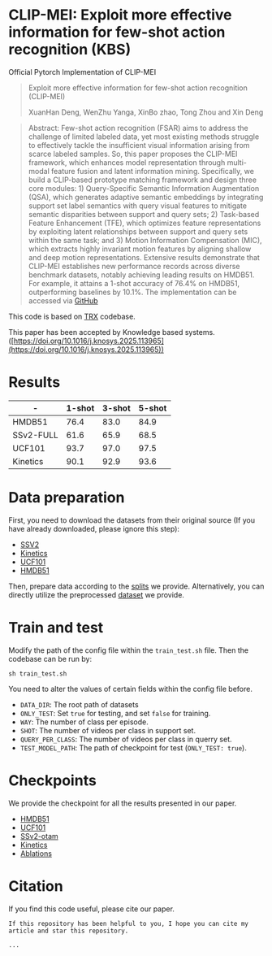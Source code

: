 # CLIP-MEI: Exploit more effective information for few-shot action recognition (KBS)
Official Pytorch Implementation of CLIP-MEI
> Exploit more effective information for few-shot action recognition (CLIP-MEI)
> 
> XuanHan Deng, WenZhu Yanga, XinBo zhao, Tong Zhou and Xin Deng

> Abstract: Few-shot action recognition (FSAR) aims to address the challenge of limited labeled data, yet most existing methods struggle to effectively tackle the insufficient visual information arising from scarce labeled samples. So, this paper proposes the CLIP-MEI framework, which enhances model representation through multi-modal feature fusion and latent information mining. Specifically, we build a CLIP-based prototype matching framework and design three core modules: 1) Query-Specific Semantic Information Augmentation (QSA), which generates adaptive semantic embeddings by integrating support set label semantics with query visual features to mitigate semantic disparities between support and query sets; 2) Task-based Feature Enhancement (TFE), which optimizes feature representations by exploiting latent relationships between support and query sets within the same task; and 3) Motion Information Compensation (MIC), which extracts highly invariant motion features by aligning shallow and deep motion representations. Extensive results demonstrate that CLIP-MEI establishes new performance records across diverse benchmark datasets, notably achieving leading results on HMDB51. For example, it attains a 1-shot accuracy of 76.4\% on HMDB51, outperforming baselines by 10.1\%. The implementation can be accessed via [GitHub](https://github.com/D-XH/CLIP-MEI.git)

This code is based on [TRX](https://github.com/tobyperrett/trx) codebase.

This paper has been accepted by Knowledge based systems. ([https://doi.org/10.1016/j.knosys.2025.113965](https://doi.org/10.1016/j.knosys.2025.113965))

# Results
| - | 1-shot | 3-shot | 5-shot |
| ---- | ---- | ---- | ---- |
| HMDB51 | 76.4 | 83.0 | 84.9 |
| SSv2-FULL | 61.6 | 65.9 | 68.5 |
| UCF101 | 93.7 | 97.0 | 97.5 |
| Kinetics | 90.1 | 92.9 | 93.6 |

# Data preparation
First, you need to download the datasets from their original source (If you have already downloaded, please ignore this step):
* [SSV2](https://20bn.com/datasets/something-something#download)
* [Kinetics](https://github.com/Showmax/kinetics-downloader)
* [UCF101](https://www.crcv.ucf.edu/data/UCF101.php)
* [HMDB51](https://serre-lab.clps.brown.edu/resource/hmdb-a-large-human-motion-database/#Downloads)

Then, prepare data according to the [splits](https://github.com/D-XH/CLIP-MEI/tree/main/splits) we provide.
Alternatively, you can directly utilize the preprocessed [dataset](https://openxlab.org.cn/datasets/DENG-H/FSAR/tree/main) we provide.

# Train and test
Modify the path of the config file within the `train_test.sh` file. Then the codebase can be run by:
```shell
sh train_test.sh
```
You need to alter the values of certain fields within the config file before.
* `DATA_DIR`: The root path of datasets
* `ONLY_TEST`: Set `true` for testing, and set `false` for training.
* `WAY`: The number of class per episode.
* `SHOT`: The number of videos per class in support set.
* `QUERY_PER_CLASS`: The number of videos per class in querry set.
* `TEST_MODEL_PATH`: The path of checkpoint for test (`ONLY_TEST: true`).

# Checkpoints
We provide the checkpoint for all the results presented in our paper.
* [HMDB51](https://openxlab.org.cn/datasets/DENG-H/FSAR/tree/main/checkpoints/hmdb)
* [UCF101](https://openxlab.org.cn/datasets/DENG-H/FSAR/tree/main/checkpoints/ucf)
* [SSv2-otam](https://openxlab.org.cn/datasets/DENG-H/FSAR/tree/main/checkpoints/ssv2-otam)
* [Kinetics](https://openxlab.org.cn/datasets/DENG-H/FSAR/tree/main/checkpoints/k100)
* [Ablations](https://openxlab.org.cn/datasets/DENG-H/FSAR/tree/main/checkpoints/xr)

# Citation
If you find this code useful, please cite our paper.
```
If this repository has been helpful to you, I hope you can cite my article and star this repository.

...
```
